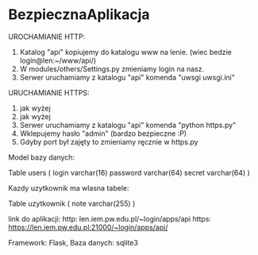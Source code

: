# BezpiecznaAplikacja

UROCHAMIANIE HTTP:
1. Katalog "api" kopiujemy do katalogu www na lenie. (wiec bedzie login@len:~/www/api/)
2. W modules/others/Settings.py zmieniamy login na nasz.
3. Serwer uruchamiamy z katalogu "api" komenda "uwsgi uwsgi.ini"

URUCHAMIANIE HTTPS:
1. jak wyżej
2. jak wyżej
3. Serwer uruchamiamy z katalogu "api" komenda "python https.py"
4. Wklepujemy hasło "admin" (bardzo bezpieczne :P)
5. Gdyby port był zajęty to zmieniamy ręcznie w https.py

Model bazy danych:

Table users
(
  login varchar(16)
  password varchar(64)
  secret varchar(64)
)

Kazdy uzytkownik ma wlasna tabele:

Table uzytkownik
(
  note varchar(255)
)
  
link do aplikacji:
http: len.iem.pw.edu.pl/~login/apps/api
https: https://len.iem.pw.edu.pl:21000/~login/apps/api/

Framework: Flask, Baza danych: sqlite3
